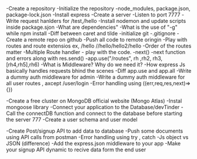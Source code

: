 -Create a repository
-Initialize the repository
-node_modules, package.json, package-lock.json
-Install express
-Create a server
-Listen to port 7777
-Write request hanlders for /test,/hello 
-Install nodemon and update scripts inside package.sjon
-What are dependencies"
-What is the use of "-g" while npm install
-Diff between caret and tilde
-initialize git
-.gitignore
-Create a remote repo on github
-Push all code to remote oringin
-Play with routes and route extensios ex, /hello //hello/hello2/hello 
-Order of the routes matter
-Multiple Route handler - play with the code.
-next()
-next  function and errors along with res.send()
-app.use("/routes", rh ,rh2, rh3, [rh4,rh5],rh6)
-What is Middleware? Why do we need it?
-How express Js basically handles requests bhind the scenes
-Diff app.use and app.all
-Write a  dummy auth middleware for admin
-Write a dummy auth middleware for all user routes , axcept /user/login
-Error handling using ((err,req,res,next)=>{})

-Create a free cluster on MongoDB official website (Mongo Atlas)
-Instal mongoose library
-Connect your application to the Database/devTinder
-Call the connectDB function and connect to the database before starting the server 777
-Create a user schema and user model

-Create Post/signup API to add data to database
-Push some documents using API calls from postman
-Error handling using try , catch
-Js object vs JSON (difference)
-Add the express.json middleware to your app
-Make your signup API dynamic to recive data form the end user
